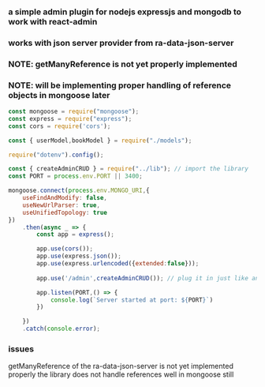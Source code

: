 ### a simple admin plugin for nodejs expressjs and mongodb to work with react-admin

### works with json server provider from ra-data-json-server
### NOTE: getManyReference is not yet properly implemented 
### NOTE: will be implementing proper handling of reference objects in mongoose later

```javascript
const mongoose = require("mongoose");
const express = require("express");
const cors = require('cors');

const { userModel,bookModel } = require("./models");

require("dotenv").config();

const { createAdminCRUD } = require("../lib"); // import the library
const PORT = process.env.PORT || 3400;

mongoose.connect(process.env.MONGO_URI,{
    useFindAndModify: false,
    useNewUrlParser: true,
    useUnifiedTopology: true
})
    .then(async _ => {
        const app = express();

        app.use(cors());
        app.use(express.json());
        app.use(express.urlencoded({extended:false}));
        
        app.use('/admin',createAdminCRUD()); // plug it in just like any other middleware

        app.listen(PORT,() => {
            console.log(`Server started at port: ${PORT}`)
        })

    })
    .catch(console.error);
```

### issues

getManyReference of the ra-data-json-server is not yet implemented properly
the library does not handle references well in mongoose still
